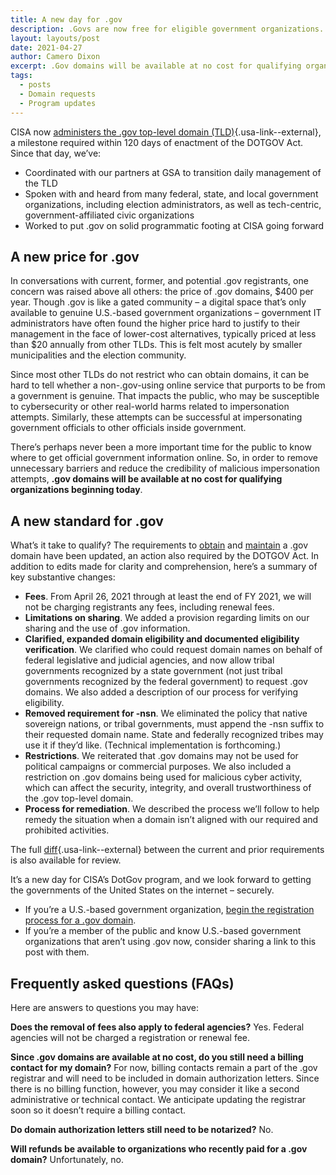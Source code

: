 ```yaml
---
title: A new day for .gov
description: .Govs are now free for eligible government organizations.
layout: layouts/post
date: 2021-04-27
author: Camero Dixon
excerpt: .Gov domains will be available at no cost for qualifying organizations beginning today.
tags:
  - posts
  - Domain requests
  - Program updates
---
```


CISA now [administers the .gov top-level domain (TLD)](https://www.iana.org/domains/root/db/gov.html){.usa-link--external}, a milestone required within 120 days of enactment of the DOTGOV Act. Since that day, we’ve:

- Coordinated with our partners at GSA to transition daily management of the TLD
- Spoken with and heard from many federal, state, and local government organizations, including election administrators, as well as tech-centric, government-affiliated civic organizations
- Worked to put .gov on solid programmatic footing at CISA going forward

## A new price for .gov

In conversations with current, former, and potential .gov registrants, one concern was raised above all others: the price of .gov domains, $400 per year. Though .gov is like a gated community – a digital space that’s only available to genuine U.S.-based government organizations – government IT administrators have often found the higher price hard to justify to their management in the face of lower-cost alternatives, typically priced at less than $20 annually from other TLDs. This is felt most acutely by smaller municipalities and the election community.

Since most other TLDs do not restrict who can obtain domains, it can be hard to tell whether a non-.gov-using online service that purports to be from a government is genuine. That impacts the public, who may be susceptible to cybersecurity or other real-world harms related to impersonation attempts. Similarly, these attempts can be successful at impersonating government officials to other officials inside government.

There’s perhaps never been a more important time for the public to know where to get official government information online. So, in order to remove unnecessary barriers and reduce the credibility of malicious impersonation attempts, **.gov domains will be available at no cost for qualifying organizations beginning today**.

## A new standard for .gov

What’s it take to qualify? The requirements to [obtain](../../domains/eligibility) and [maintain](../../domains/requirements) a .gov domain have been updated, an action also required by the DOTGOV Act. In addition to edits made for clarity and comprehension, here’s a summary of key substantive changes:

- **Fees**. From April 26, 2021 through at least the end of FY 2021, we will not be charging registrants any fees, including renewal fees.
- **Limitations on sharing**. We added a provision regarding limits on our sharing and the use of .gov information.
- **Clarified, expanded domain eligibility and documented eligibility verification**. We clarified who could request domain names on behalf of federal legislative and judicial agencies, and now allow tribal governments recognized by a state government (not just tribal governments recognized by the federal government) to request .gov domains. We also added a description of our process for verifying eligibility.
- **Removed requirement for -nsn**. We eliminated the policy that native sovereign nations, or tribal governments, must append the -nsn suffix to their requested domain name. State and federally recognized tribes may use it if they’d like. (Technical implementation is forthcoming.)
- **Restrictions**. We reiterated that .gov domains may not be used for political campaigns or commercial purposes. We also included a restriction on .gov domains being used for malicious cyber activity, which can affect the security, integrity, and overall trustworthiness of the .gov top-level domain.
- **Process for remediation**. We described the process we’ll follow to help remedy the situation when a domain isn’t aligned with our required and prohibited activities.

The full [diff](https://github.com/cisagov/dotgov-home/commit/b1dfd07cfbcf921ecdffc0770df5c299e14eb620#diff-a58efcd1362468ba1e4223bbe7589f3bc04d07eca0fe0070e5f4bc488ac5c744){.usa-link--external} between the current and prior requirements is also available for review.

It’s a new day for CISA’s DotGov program, and we look forward to getting the governments of the United States on the internet – securely.

- If you’re a U.S.-based government organization, [begin the registration process for a .gov domain](../../domains/before).
- If you’re a member of the public and know U.S.-based government organizations that aren’t using .gov now, consider sharing a link to this post with them.

## Frequently asked questions (FAQs)

Here are answers to questions you may have:

**Does the removal of fees also apply to federal agencies?**
Yes. Federal agencies will not be charged a registration or renewal fee.

**Since .gov domains are available at no cost, do you still need a billing contact for my domain?**
For now, billing contacts remain a part of the .gov registrar and will need to be included in domain authorization letters. Since there is no billing function, however, you may consider it like a second administrative or technical contact. We anticipate updating the registrar soon so it doesn’t require a billing contact.

**Do domain authorization letters still need to be notarized?**
No.

**Will refunds be available to organizations who recently paid for a .gov domain?**
Unfortunately, no.


